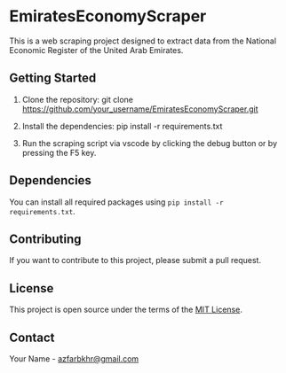 # EmiratesEconomyScraper

This is a web scraping project designed to extract data from the National Economic Register of the United Arab Emirates.

## Getting Started

1. Clone the repository:
git clone https://github.com/your_username/EmiratesEconomyScraper.git

2. Install the dependencies:
pip install -r requirements.txt

3. Run the scraping script via vscode by clicking the debug button or by pressing the F5 key.

## Dependencies

You can install all required packages using `pip install -r requirements.txt`.

## Contributing

If you want to contribute to this project, please submit a pull request.

## License

This project is open source under the terms of the [MIT License](https://opensource.org/licenses/MIT).

## Contact

Your Name - azfarbkhr@gmail.com
